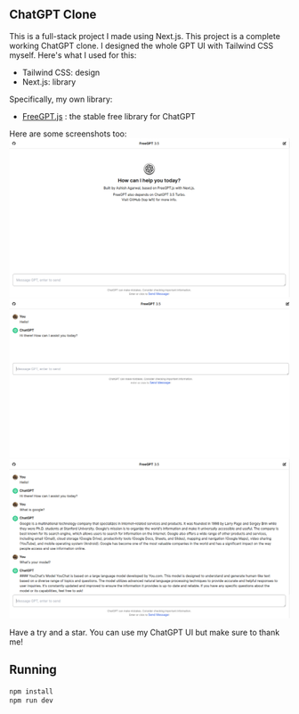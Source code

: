 ## ChatGPT Clone
This is a full-stack project I made using Next.js. This project is a complete working ChatGPT clone. I designed the whole GPT UI with Tailwind CSS myself. Here's what I used for this:
- Tailwind CSS: design
- Next.js: library

Specifically, my own library:
- [FreeGPT.js](https://freegpt.js.org/) : the stable free library for ChatGPT

Here are some screenshots too:
![Empty Chat](chat.png)
![A Message...](msg.png)
![Chat](chat2.png)

Have a try and a star. You can use my ChatGPT UI but make sure to thank me!

## Running
```bash
npm install
npm run dev
```